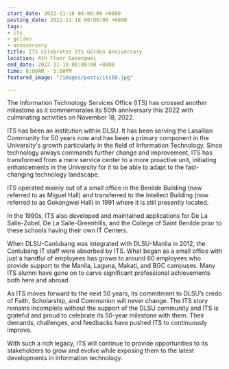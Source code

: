 ```yaml
---
start_date: 2022-11-18 08:00:00 +0800
posting_date: 2022-11-18 00:00:00 +0800
tags:
- its
- golden
- anniversary
title: ITS Celebrates Its Golden Anniversary
location: 4th Floor Gokongwei
end_date: 2022-11-19 00:00:00 +0800
time: 8:00AM - 5:00PM
featured_image: "/images/posts/its50.jpg"

---
```


The Information Technology Services Office (ITS) has crossed another milestone as it commemorates its 50th anniversary this 2022 with culminating activities on November 18, 2022. 

ITS has been an institution within DLSU. It has been serving the Lasallian Community for 50 years now and has been a primary component in the University's growth particularly in the field of Information Technology. Since technology always commands further change and improvement, ITS has transformed from a mere service center to a more proactive unit, initiating enhancements in the University for it to be able to adapt to the fast-changing technology landscape. 

ITS operated mainly out of a small office in the Benilde Building (now referred to as Miguel Hall) and transferred to the Intellect Building (now referred to as Gokongwei Hall) in 1991 where it is still presently located.

In the 1990s, ITS also developed and maintained applications for De La Salle-Zobel, De La Salle-Greenhills, and the College of Saint Benilde prior to these schools having their own IT Centers.

When DLSU-Canlubang was integrated with DLSU-Manila in 2012, the Canlubang IT staff were absorbed by ITS. What began as a small office with just a handful of employees has grown to around 60 employees who provide support to the Manila, Laguna, Makati, and BGC campuses. Many ITS alumni have gone on to carve significant professional achievements both here and abroad.

As ITS moves forward to the next 50 years, its commitment to DLSU’s credo of Faith, Scholarship, and Communion will never change. The ITS story remains incomplete without the support of the DLSU community and ITS is grateful and proud to celebrate its 50-year milestone with them. Their demands, challenges, and feedbacks have pushed ITS to continuously improve.

With such a rich legacy, ITS will continue to provide opportunities to its stakeholders to grow and evolve while exposing them to the latest developments in information technology.
